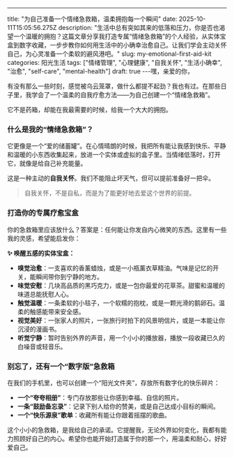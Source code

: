 ---
title: "为自己准备一个情绪急救箱，温柔拥抱每一个瞬间"
date: 2025-10-11T15:05:56.275Z
description: "生活中总有突如其来的低落和压力，你是否也渴望一个温暖的拥抱？这篇文章分享我打造专属“情绪急救箱”的个人经验，从实体宝盒到数字收藏，一步步教你如何用生活中的小确幸治愈自己。让我们学会主动关怀自己，为心灵准备一个柔软的避风港吧。"
slug: my-emotional-first-aid-kit
categories: 阳光生活
tags: ["情绪管理", "心理健康", "自我关怀", "生活小确幸", "治愈", "self-care", "mental-health"]
draft: true
---嘿，亲爱的你，

有没有那么一些时刻，感觉被乌云笼罩，做什么都提不起劲？我也有过。在那些日子里，我学会了一个温柔的自我疗愈方法——为自己创建一个“情绪急救箱”。

它不是药箱，却能在我最需要的时候，给我一个大大的拥抱。

### 什么是我的“情绪急救箱”？

它更像是一个“爱的储蓄罐”。在心情晴朗的时候，我把所有能让我感到快乐、平静和温暖的小东西收集起来，放进一个实体或虚拟的盒子里。当情绪低落时，打开它，就像是给自己补充能量。

这是一种主动的**自我关怀**。我们不能阻止坏天气，但可以提前准备好一把伞。

> 自我关怀，不是自私，而是为了能更好地去爱这个世界的前提。

### 打造你的专属疗愈宝盒

你的急救箱里应该放什么？答案是：任何能让你发自内心微笑的东西。这里有一些我的灵感，希望能启发你：

**✨ 唤醒五感的实体宝盒：**

- **嗅觉治愈**：一支喜欢的香薰蜡烛，或是一小瓶薰衣草精油。气味是记忆的开关，能瞬间带你到宁静的地方。
- **味觉安慰**：几块高品质的黑巧克力，或是一包你最爱的花草茶。甜蜜和温暖的味道总能抚慰人心。
- **触觉温暖**：一条柔软的小毯子，一个软糯的抱枕，或是一颗光滑的鹅卵石。温柔的触感能带来安全感。
- **视觉美好**：一张家人的照片，一张旅行时拍下的风景明信片，或是一本能让你沉浸的漫画书。
- **听觉宁静**：暂时告别外界的声音，用一个小小的播放器，播放一段收藏已久的白噪音或轻音乐。

### 别忘了，还有一个“数字版”急救箱

在我们的手机里，也可以创建一个“阳光文件夹”，存放所有数字化的快乐碎片：

- **一个“夸夸相册”**：专门存放那些让你感到幸福、自信的照片。
- **一条“鼓励备忘录”**：记录下别人给你的赞美，或是自己达成小目标的瞬间。
- **一个“快乐源泉”歌单**：收藏所有能让你跟着摇摆的歌曲。

这个小小的急救箱，是我给自己的承诺。它提醒我，无论外界如何变化，我都有能力照顾好自己的内心。希望你也能开始打造属于你的那一个，用温柔和耐心，好好爱自己。

